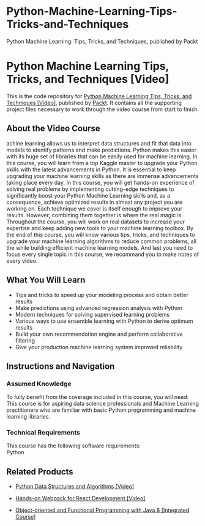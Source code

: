 # Python-Machine-Learning-Tips-Tricks-and-Techniques
Python Machine Learning: Tips, Tricks, and Techniques, published by Packt
# Python Machine Learning Tips, Tricks, and Techniques [Video]
This is the code repository for [Python Machine Learning Tips, Tricks, and Techniques [Video]](https://www.packtpub.com/big-data-and-business-intelligence/python-machine-learning-tips-tricks-and-techniques-video?utm_source=github&utm_medium=repository&utm_campaign=9781789135817), published by [Packt](https://www.packtpub.com/?utm_source=github). It contains all the supporting project files necessary to work through the video course from start to finish.
## About the Video Course
achine learning allows us to interpret data structures and fit that data into models to identify patterns and make predictions. Python makes this easier with its huge set of libraries that can be easily used for machine learning. In this course, you will learn from a top Kaggle master to upgrade your Python skills with the latest advancements in Python. 
It is essential to keep upgrading your machine learning skills as there are immense advancements taking place every day. In this course, you will get hands-on experience of solving real problems by implementing cutting-edge techniques to significantly boost your Python Machine Learning skills and, as a consequence, achieve optimized results in almost any project you are working on. 
Each technique we cover is itself enough to improve your results. However; combining them together is where the real magic is. Throughout the course, you will work on real datasets to increase your expertise and keep adding new tools to your machine learning toolbox.
By the end of this course, you will know various tips, tricks, and techniques to upgrade your machine learning algorithms to reduce common problems, all the while building efficient machine learning models.
And last you need to focus every single topic in this course, we recommand you to make notes of every video.
<H2>What You Will Learn</H2>
<DIV class=book-info-will-learn-text>
<UL>
<LI>Tips and tricks to speed up your modeling process and obtain better results 
<LI>Make predictions using advanced regression analysis with Python 
<LI>Modern techniques for solving supervised learning problems 
<LI>Various ways to use ensemble learning with Python to derive optimum results 
<LI>Build your own recommendation engine and perform collaborative filtering 
<LI>Give your production machine learning system improved reliability </LI></UL></DIV>

## Instructions and Navigation
### Assumed Knowledge
To fully benefit from the coverage included in this course, you will need:<br/>
This course is for aspiring data science professionals and Machine Learning practitioners who are familiar with basic Python programming and machine learning libraries.
### Technical Requirements
This course has the following software requirements:<br/>
Python

## Related Products
* [Python Data Structures and Algorithms [Video]](https://www.packtpub.com/application-development/python-data-structures-and-algorithms-video?utm_source=github&utm_medium=repository&utm_campaign=9781788622066)

* [Hands-on Webpack for React Development [Video]](https://www.packtpub.com/application-development/hands-webpack-react-development-video?utm_source=github&utm_medium=repository&utm_campaign=9781789139808)

* [Object-oriented and Functional Programming with Java 8 [Integrated Course]](https://www.packtpub.com/application-development/object-oriented-and-functional-programming-java-8-integrated-course?utm_source=github&utm_medium=repository&utm_campaign=9781788294027)

